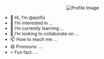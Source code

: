 <p align="center">
  <img src="[https://example.com/path/to/image.png](https://i.imgur.com/a7s4g5B.jpeg](https://i.imgur.com/a7s4g5B.jpeg)" width="auto" title="Profile Image">
</p>


- 👋 Hi, I’m @aizifix
- 👀 I’m interested in ...
- 🌱 I’m currently learning ...
- 💞️ I’m looking to collaborate on ...
- 📫 How to reach me ...
- 😄 Pronouns: ...
- ⚡ Fun fact: ...

<!---
aizifix/aizifix is a ✨ special ✨ repository because its `README.md` (this file) appears on your GitHub profile.
You can click the Preview link to take a look at your changes.
--->
